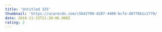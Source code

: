 ```yaml
---
title: 'Untitled 325'
thumbnail: 'https://ucarecdn.com/c5b42700-d287-4488-bcfe-d0778b1c1779/'
date: 2016-11-15T21:20:06.000Z
rating: 2
---
```

